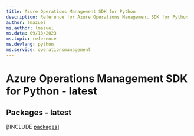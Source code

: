 ```yaml
---
title: Azure Operations Management SDK for Python
description: Reference for Azure Operations Management SDK for Python
author: lmazuel
ms.author: lmazuel
ms.data: 09/13/2023
ms.topic: reference
ms.devlang: python
ms.service: operationsmanagement
---
```

# Azure Operations Management SDK for Python - latest
## Packages - latest
[!INCLUDE [packages](operations-management-index.md)]